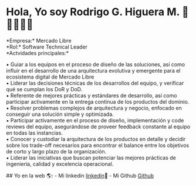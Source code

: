 # Hola, Yo soy Rodrigo G. Higuera M.  👋👨‍💻👩‍💻

<p>*Empresa:* Mercado Libre <br />
*Rol:* Software Technical Leader <br />
*Actvidades principales:* </p>

▪ Guiar a los equipos en el proceso de diseño de las soluciones, así como influir en el desarrollo de una arquitectura evolutiva y emergente para el ecosistema digital de Mercado Libre<br />
▪ Liderar las decisiones técnicas de los desarrollos del equipo, y verificar qué se cumplan los DoR y DoD. <br />
▪ Referente de mejores prácticas y estándares de desarrollo, así como participar activamente en la entrega continua de los productos del dominio.<br />
▪ Resolver problemas complejos de arquitectura y negocio, enfocado en conseguir una solución simple y optimizada.<br />
▪ Participar activamente en el proceso de diseño, implementación y code reviews del equipo, asegurándose de proveer feedback constante al equipo en todas las instancias. <br />
▪ Conocer y custodiar la arquitectura de los productos en detalle y decidir sobre los trade-off necesarios para encontrar el balance entre los objetivos de corto y largo plazo de la organización. <br />
▪ Liderar las iniciativas que buscan potenciar las mejores prácticas de ingeniería, calidad y excelencia operacional.<br />


<p>
## Yo en la web 🌎:
- Mi linkedin <a href="https://www.linkedin.com/in/rodrigoghm/">linkedin</a>💼
- Mi Github <a href="https://github.com/rodrigoghm">Github</a>
</p>
